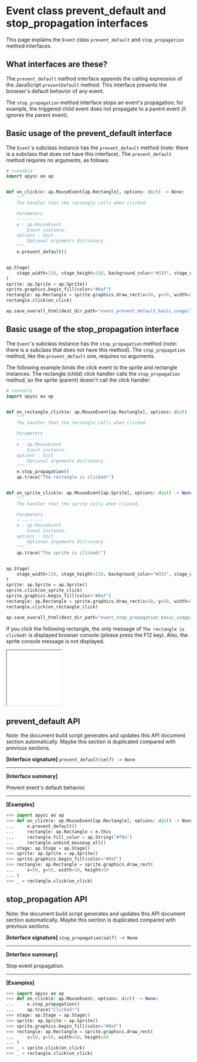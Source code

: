 # Event class prevent_default and stop_propagation interfaces

This page explains the `Event` class `prevent_default` and `stop_propagation` method interfaces.

## What interfaces are these?

The `prevent_default` method interface appends the calling expression of the JavaScript `preventDefault` method. This interface prevents the browser's default behavior of any event.

The `stop_propagation` method interface stops an event's propagation; for example, the triggered child event does not propagate to a parent event (it ignores the parent event).

## Basic usage of the prevent_default interface

The `Event`'s subclass instance has the `prevent_default` method (note: there is a subclass that does not have this interface). The `prevent_default` method requires no arguments, as follows:

```py
# runnable
import apysc as ap


def on_click(e: ap.MouseEvent[ap.Rectangle], options: dict) -> None:
    """
    The handler that the rectangle calls when clicked.

    Parameters
    ----------
    e : ap.MouseEvent
        Event instance.
    options : dict
        Optional arguments dictionary.
    """
    e.prevent_default()


ap.Stage(
    stage_width=150, stage_height=150, background_color="#333", stage_elem_id="stage"
)
sprite: ap.Sprite = ap.Sprite()
sprite.graphics.begin_fill(color="#0af")
rectangle: ap.Rectangle = sprite.graphics.draw_rect(x=50, y=50, width=50, height=50)
rectangle.click(on_click)

ap.save_overall_html(dest_dir_path="event_prevent_default_basic_usage/")
```

## Basic usage of the stop_propagation interface

The `Event`'s subclass instance has the `stop_propagation` method (note: there is a subclass that does not have this method). The `stop_propagation` method, like the `prevent_default` one, requires no arguments.

The following example binds the click event to the sprite and rectangle instances. The rectangle (child) click handler calls the `stop_propagation` method, so the sprite (parent) doesn't call the click handler:

```py
# runnable
import apysc as ap


def on_rectangle_click(e: ap.MouseEvent[ap.Rectangle], options: dict) -> None:
    """
    The handler that the rectangle calls when clicked.

    Parameters
    ----------
    e : ap.MouseEvent
        Event instance.
    options : dict
        Optional arguments dictionary.
    """
    e.stop_propagation()
    ap.trace("The rectangle is clicked!")


def on_sprite_click(e: ap.MouseEvent[ap.Sprite], options: dict) -> None:
    """
    The handler that the sprite calls when clicked.

    Parameters
    ----------
    e : ap.MouseEvent
        Event instance.
    options : dict
        Optional arguments dictionary.
    """
    ap.trace("The sprite is clicked!")


ap.Stage(
    stage_width=150, stage_height=150, background_color="#333", stage_elem_id="stage"
)
sprite: ap.Sprite = ap.Sprite()
sprite.click(on_sprite_click)
sprite.graphics.begin_fill(color="#0af")
rectangle: ap.Rectangle = sprite.graphics.draw_rect(x=50, y=50, width=50, height=50)
rectangle.click(on_rectangle_click)

ap.save_overall_html(dest_dir_path="event_stop_propagation_basic_usage/")
```

If you click the following rectangle, the only message of `The rectangle is clicked!` is displayed browser console (please press the F12 key). Also, the sprite console message is not displayed.

<iframe src="static/event_stop_propagation_basic_usage/index.html" width="150" height="150"></iframe>


## prevent_default API

<!-- Docstring: apysc._event.prevent_default_mixin.PreventDefaultMixIn.prevent_default -->

<span class="inconspicuous-txt">Note: the document build script generates and updates this API document section automatically. Maybe this section is duplicated compared with previous sections.</span>

**[Interface signature]** `prevent_default(self) -> None`<hr>

**[Interface summary]**

Prevent event's default behavior.<hr>

**[Examples]**

```py
>>> import apysc as ap
>>> def on_click(e: ap.MouseEvent[ap.Rectangle], options: dict) -> None:
...     e.prevent_default()
...     rectangle: ap.Rectangle = e.this
...     rectangle.fill_color = ap.String("#f0a")
...     rectangle.unbind_mouseup_all()
>>> stage: ap.Stage = ap.Stage()
>>> sprite: ap.Sprite = ap.Sprite()
>>> sprite.graphics.begin_fill(color="#0af")
>>> rectangle: ap.Rectangle = sprite.graphics.draw_rect(
...     x=50, y=50, width=50, height=50
... )
>>> _ = rectangle.click(on_click)
```

## stop_propagation API

<!-- Docstring: apysc._event.stop_propagation_interface.StopPropagationInterface.stop_propagation -->

<span class="inconspicuous-txt">Note: the document build script generates and updates this API document section automatically. Maybe this section is duplicated compared with previous sections.</span>

**[Interface signature]** `stop_propagation(self) -> None`<hr>

**[Interface summary]**

Stop event propagation.<hr>

**[Examples]**

```py
>>> import apysc as ap
>>> def on_click(e: ap.MouseEvent, options: dict) -> None:
...     e.stop_propagation()
...     ap.trace("Clicked!")
>>> stage: ap.Stage = ap.Stage()
>>> sprite: ap.Sprite = ap.Sprite()
>>> sprite.graphics.begin_fill(color="#0af")
>>> rectangle: ap.Rectangle = sprite.graphics.draw_rect(
...     x=50, y=50, width=50, height=50
... )
>>> _ = sprite.click(on_click)
>>> _ = rectangle.click(on_click)
```
